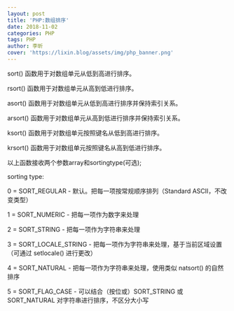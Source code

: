 ```yaml
---
layout: post
title: 'PHP:数组排序'
date: 2018-11-02
categories: PHP
tags: PHP
author: 李昕
cover: 'https://lixin.blog/assets/img/php_banner.png'
---
```


sort() 函数用于对数组单元从低到高进行排序。

rsort() 函数用于对数组单元从高到低进行排序。

asort() 函数用于对数组单元从低到高进行排序并保持索引关系。

arsort() 函数用于对数组单元从高到低进行排序并保持索引关系。

ksort() 函数用于对数组单元按照键名从低到高进行排序。

krsort() 函数用于对数组单元按照键名从高到低进行排序。

以上函数接收两个参数array和sortingtype(可选);

sorting type:

0 = SORT_REGULAR - 默认。把每一项按常规顺序排列（Standard ASCII，不改变类型）

1 = SORT_NUMERIC - 把每一项作为数字来处理

2 = SORT_STRING - 把每一项作为字符串来处理

3 = SORT_LOCALE_STRING - 把每一项作为字符串来处理，基于当前区域设置（可通过 setlocale() 进行更改）

4 = SORT_NATURAL - 把每一项作为字符串来处理，使用类似 natsort() 的自然排序

5 = SORT_FLAG_CASE - 可以结合（按位或）SORT_STRING 或 SORT_NATURAL 对字符串进行排序，不区分大小写

